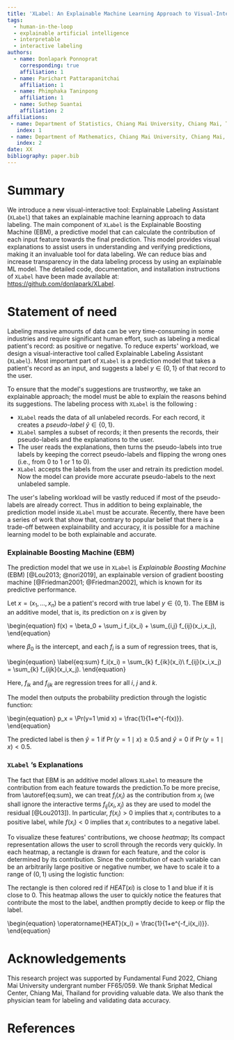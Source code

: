 ```yaml
---
title: 'XLabel: An Explainable Machine Learning Approach to Visual-Interactive Labeling'
tags:
  - human-in-the-loop
  - explainable artificial intelligence
  - interpretable
  - interactive labeling
authors:
  - name: Donlapark Ponnoprat
    corresponding: true
    affiliation: 1
  - name: Parichart Pattarapanitchai
    affiliation: 1
  - name: Phimphaka Taninpong
    affiliation: 1
  - name: Suthep Suantai
    affiliation: 2
affiliations:
 - name: Department of Statistics, Chiang Mai University, Chiang Mai, Thailand
   index: 1
 - name: Department of Mathematics, Chiang Mai University, Chiang Mai, Thailand
   index: 2
date: XX
bibliography: paper.bib
---
```


# Summary

We introduce a new visual-interactive tool: Explainable Labeling Assistant (`XLabel`) that takes an explainable machine learning approach to data labeling. The main component of `XLabel` is the Explainable Boosting Machine (EBM), a predictive model that can calculate the contribution of each input feature towards the final prediction. This model provides visual explanations to assist users in understanding and verifying predictions, making it an invaluable tool for data labeling. We can reduce bias and increase transparency in the data labeling process by using an explainable ML model. The detailed code, documentation, and installation instructions of `XLabel` have been made available at: https://github.com/donlapark/XLabel. 

# Statement of need

Labeling massive amounts of data can be very time-consuming in some industries and require significant human effort, such as labeling a medical patient's record: as positive or negative. To reduce experts' workload, we design a visual-interactive tool called Explainable Labeling Assistant (`XLabel`). Most important part of `XLabel` is a prediction model that takes a patient's record as an input, and suggests a label $y\in\{0,1\}$ of that record to the user. 

To ensure that the model's suggestions are trustworthy, we take an explainable approach; the model must be able to explain the reasons behind its suggestions. The labeling process with `XLabel` is the following :

- `XLabel` reads the data of all unlabeled records. For each record, it creates a *pseudo-label* $\hat y \in \{0,1\}$. 
- `XLabel` samples a subset of records; it then presents the records, their pseudo-labels and the explanations to the user.
- The user reads the explanations, then turns the pseudo-labels into true labels by keeping the correct pseudo-labels and flipping the wrong ones (i.e., from $0$ to $1$ or $1$ to $0$).
- `XLabel` accepts the labels from the user and retrain its prediction model. Now the model can provide more accurate pseudo-labels to the next unlabeled sample.

The user's labeling workload will be vastly reduced if most of the pseudo-labels are already correct. Thus in addition to being explainable, the prediction model inside `XLabel` must be accurate. Recently, there have been a series of work that show that, contrary to popular belief that there is a trade-off between explainability and accuracy, it is possible for a machine learning model to be both explainable and accurate.

### Explainable Boosting Machine (EBM)

The prediction model that we use in `XLabel` is *Explainable Boosting Machine* (EBM) [@Lou2013; @nori2019], an explainable version of gradient boosting machine [@Friedman2001; @Friedman2002], which is known for its predictive performance.

Let $x=(x_1,\ldots,x_n)$ be a patient's record with true label $y\in\{0,1\}$. The EBM is an additive model, that is, its prediction on $x$ is given by

\begin{equation}
    f(x) = \beta_0 + \sum_i f_i(x_i) + \sum_{i,j} f_{ij}(x_i,x_j),
\end{equation}

where $\beta_0$ is the intercept, and each $f_i$ is a sum of regression trees, that is, 

\begin{equation} \label{eq:sum}
    f_i(x_i) = \sum_{k} f_{ik}(x_i)\\
    f_{ij}(x_i,x_j) = \sum_{k} f_{ijk}(x_i,x_j).
\end{equation}

Here, $f_{ik}$ and $f_{ijk}$ are regression trees for all $i$, $j$ and $k$. 

The model then outputs the probability prediction through the logistic function:

\begin{equation}
    p_x = \Pr(y=1 \mid x) = \frac{1}{1+e^{-f(x)}}.
\end{equation}

The predicted label is then $\hat y = 1$ if $\Pr(y=1 \mid x)\geq 0.5$ and $\hat y = 0$ if $\Pr(y=1 \mid x)< 0.5$. 

### `XLabel` ’s Explanations

The fact that EBM is an additive model allows `XLabel` to measure the contribution from each feature towards the prediction.To be more precise, from \autoref{eq:sum}, we can treat $f_i(x_i)$ as the contribution from $x_i$ (we shall ignore the interactive terms $f_{ij}(x_i,x_j)$ as they are used to model the residual [@Lou2013]). In particular, $f(x_i)>0$ implies that $x_i$ contributes to a positive label, while $f(x_i)<0$ implies that $x_i$ contributes to a negative label.

To visualize these features' contributions, we choose *heatmap*; Its compact representation allows the user to scroll through the records very quickly. In each heatmap, a rectangle is drawn for each feature, and the color is determined by its contribution. Since the contribution of each variable can be an arbitrarily large positive or negative number, we have to scale it to a range of $(0,1)$ using the logistic function:
 
The rectangle is then colored red if $HEAT(xi)$ is close to 1 and blue if it is close to 0. This heatmap allows the user to quickly notice the features that contribute the most to the label, andthen promptly decide to keep or flip the label. 

\begin{equation}
    \operatorname{HEAT}(x_i) = \frac{1}{1+e^{-f_i(x_i)}}.
\end{equation}

# Acknowledgements

This research project was supported by Fundamental Fund 2022, Chiang Mai University undergrant number FF65/059. We thank Sriphat Medical Center, Chiang Mai, Thailand for providing valuable data. We also thank the physician team for labeling and validating data accuracy. 

# References
